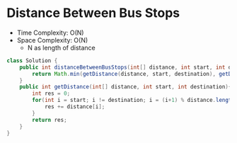 # Distance Between Bus Stops

- Time Complexity: O(N)
- Space Complexity: O(N)
  - N as length of distance

```java
class Solution {
    public int distanceBetweenBusStops(int[] distance, int start, int destination) {
        return Math.min(getDistance(distance, start, destination), getDistance(distance, destination, start));
    }
    public int getDistance(int[] distance, int start, int destination){
        int res = 0;
        for(int i = start; i != destination; i = (i+1) % distance.length){
            res += distance[i];
        }
        return res;
    }
}
```
